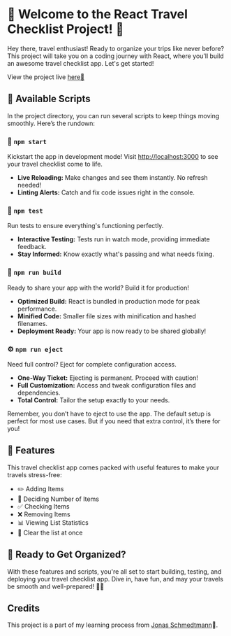 # 🧳 Welcome to the React Travel Checklist Project! 🧳

Hey there, travel enthusiast! Ready to organize your trips like never before? This project will take you on a coding journey with React, where you’ll build an awesome travel checklist app. Let's get started!

View the project live [here🔗](https://travelfaraway.vercel.app/)

## 🧳 Available Scripts

In the project directory, you can run several scripts to keep things moving smoothly. Here’s the rundown:

### 🚀 `npm start`

Kickstart the app in development mode! Visit [http://localhost:3000](http://localhost:3000) to see your travel checklist come to life.

- **Live Reloading:** Make changes and see them instantly. No refresh needed!
- **Linting Alerts:** Catch and fix code issues right in the console.

### 🧪 `npm test`

Run tests to ensure everything's functioning perfectly.

- **Interactive Testing:** Tests run in watch mode, providing immediate feedback.
- **Stay Informed:** Know exactly what's passing and what needs fixing.

### 🔨 `npm run build`

Ready to share your app with the world? Build it for production!

- **Optimized Build:** React is bundled in production mode for peak performance.
- **Minified Code:** Smaller file sizes with minification and hashed filenames.
- **Deployment Ready:** Your app is now ready to be shared globally!

### ⚙️ `npm run eject`

Need full control? Eject for complete configuration access.

- **One-Way Ticket:** Ejecting is permanent. Proceed with caution!
- **Full Customization:** Access and tweak configuration files and dependencies.
- **Total Control:** Tailor the setup exactly to your needs.

Remember, you don’t have to eject to use the app. The default setup is perfect for most use cases. But if you need that extra control, it’s there for you!

## 🧳 Features

This travel checklist app comes packed with useful features to make your travels stress-free:

- ✏️ Adding Items
- 🔢 Deciding Number of Items
- ✅ Checking Items
- ❌ Removing Items
- 📊 Viewing List Statistics
- 🧹 Clear the list at once

## 🧳 Ready to Get Organized?

With these features and scripts, you're all set to start building, testing, and deploying your travel checklist app. Dive in, have fun, and may your travels be smooth and well-prepared! 🧳✨

## Credits

This project is a part of my learning process from [Jonas Schmedtmann](https://github.com/jonasschmedtmann)🫡.
